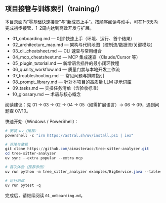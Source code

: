 ## 项目接管与训练索引（training/）

本目录面向“零基础快速接管”与“新成员上手”。按顺序阅读与动手，可在1–3天内完成初步接管，1–2周内达到高效开发与扩展。

- 01_onboarding.md — 0到1快速上手（环境、运行、首个结果）
- 02_architecture_map.md — 架构与代码地图（控制流/数据流/关键模块）
- 03_cli_cheatsheet.md — CLI 速查与常用组合
- 04_mcp_cheatsheet.md — MCP 集成速查（Claude/Cursor 等）
- 05_plugin_tutorial.md — 新增语言插件的最小闭环教程
- 06_quality_workflow.md — 质量门禁与本地开发工作流
- 07_troubleshooting.md — 常见问题与排障指引
- 08_prompt_library.md — 针对本项目的高质量 LLM 提示词库
- 09_tasks.md — 实操任务清单（含验收标准）
- 10_glossary.md — 术语与核心概念

阅读建议：先 01 → 03 → 02 → 04 → 05（如需扩展语言）→ 06 → 09，遇到问题查 07/10。

快速开始（Windows / PowerShell）：

```powershell
# 安装 uv（推荐）
powershell -c "irm https://astral.sh/uv/install.ps1 | iex"

# 克隆与依赖
git clone https://github.com/aimasteracc/tree-sitter-analyzer.git
cd tree-sitter-analyzer
uv sync --extra popular --extra mcp

# 首次体验（推荐示例）
uv run python -m tree_sitter_analyzer examples/BigService.java --table=full --quiet

# 运行测试
uv run pytest -q
```

完成后，请继续阅读 `01_onboarding.md`。



